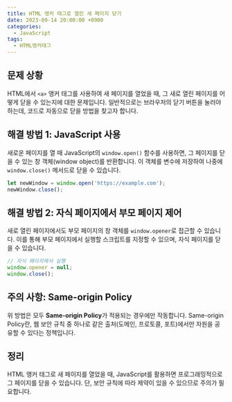 ```yaml
---
title: HTML 앵커 태그로 열린 새 페이지 닫기
date: 2023-09-14 20:00:00 +0900
categories:
  - JavaScript
tags:
  - HTML앵커태그
---
```


## 문제 상황

HTML에서 `<a>` 앵커 태그를 사용하여 새 페이지를 열었을 때, 그 새로 열린 페이지를 어떻게 닫을 수 있는지에 대한 문제입니다. 일반적으로는 브라우저의 닫기 버튼을 눌러야 하는데, 코드로 자동으로 닫을 방법을 찾고자 합니다.

## 해결 방법 1: JavaScript 사용

새로운 페이지를 열 때 JavaScript의 `window.open()` 함수를 사용하면, 그 페이지를 닫을 수 있는 창 객체(window object)를 반환합니다. 이 객체를 변수에 저장하여 나중에 `window.close()` 메서드로 닫을 수 있습니다.

```javascript
let newWindow = window.open('https://example.com');
newWindow.close();
```

## 해결 방법 2: 자식 페이지에서 부모 페이지 제어

새로 열린 페이지에서도 부모 페이지의 창 객체를 `window.opener`로 접근할 수 있습니다. 이를 통해 부모 페이지에서 실행할 스크립트를 지정할 수 있으며, 자식 페이지를 닫을 수 있습니다.

```javascript
// 자식 페이지에서 실행
window.opener = null;
window.close();
```

## 주의 사항: Same-origin Policy

위 방법은 모두 **Same-origin Policy**가 적용되는 경우에만 작동합니다. Same-origin Policy란, 웹 보안 규칙 중 하나로 같은 출처(도메인, 프로토콜, 포트)에서만 자원을 공유할 수 있다는 정책입니다.

## 정리

HTML 앵커 태그로 새 페이지를 열었을 때, JavaScript를 활용하면 프로그래밍적으로 그 페이지를 닫을 수 있습니다. 단, 보안 규칙에 따라 제약이 있을 수 있으므로 주의가 필요합니다.